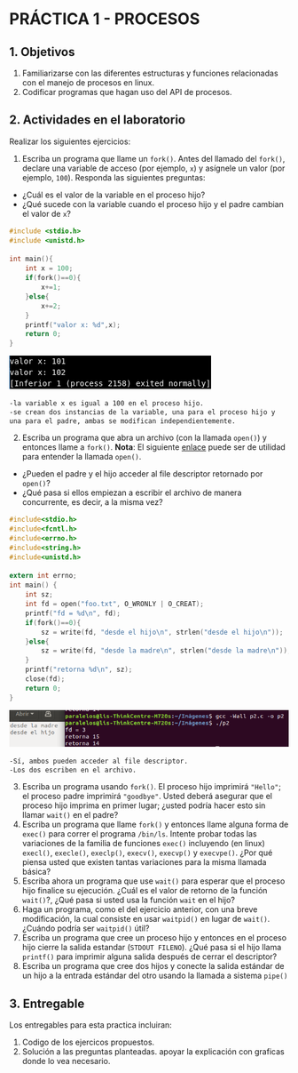 # PRÁCTICA 1 - PROCESOS #

## 1. Objetivos ##
1. Familiarizarse con las diferentes estructuras y funciones relacionadas con el manejo de procesos en linux.
2. Codificar programas que hagan uso del API de procesos.

## 2. Actividades en el laboratorio ##

Realizar los siguientes ejercicios:

1. Escriba un programa que llame un ```fork()```. Antes del llamado del ```fork()```, declare una variable de acceso (por ejemplo, ```x```) y asígnele un valor (por ejemplo, ```100```). Responda las siguientes preguntas:
  * ¿Cuál es el valor de la variable en el proceso hijo?
  * ¿Qué sucede con la variable cuando el proceso hijo y el padre cambian el valor de ```x```?
   
```C
#include <stdio.h>
#include <unistd.h>

int main(){
    int x = 100;
    if(fork()==0){
        x+=1;
    }else{
        x+=2;
    }
    printf("valor x: %d",x);
    return 0;
}
```
![punto1](./p1.png)
```
-la variable x es igual a 100 en el proceso hijo.
-se crean dos instancias de la variable, una para el proceso hijo y una para el padre, ambas se modifican independientemente.
```  
2. Escriba un programa que abra un archivo (con la llamada ```open()```) y entonces llame a ```fork()```. **Nota**: El siguiente [enlace](https://www.geeksforgeeks.org/input-output-system-calls-c-create-open-close-read-write/) puede ser de utilidad para entender la llamada ```open()```.
  * ¿Pueden el padre y el hijo acceder al file descriptor retornado por ```open()```? 
  * ¿Qué pasa si ellos empiezan a escribir el archivo de manera concurrente, es decir, a la misma vez?
```C  
#include<stdio.h> 
#include<fcntl.h> 
#include<errno.h> 
#include<string.h> 
#include<unistd.h>

extern int errno; 
int main() {      
    int sz; 
    int fd = open("foo.txt", O_WRONLY | O_CREAT);  
    printf("fd = %d\n", fd); 
    if(fork()==0){
        sz = write(fd, "desde el hijo\n", strlen("desde el hijo\n")); 
    }else{
        sz = write(fd, "desde la madre\n", strlen("desde la madre\n")); 
    }
    printf("retorna %d\n", sz); 
    close(fd); 
    return 0; 
} 
```   
![punto2](./p2.png)
```  
-Sí, ambos pueden acceder al file descriptor.
-Los dos escriben en el archivo.
```  
3. Escriba un programa usando ```fork()```. El proceso hijo imprimirá ```"Hello"```; el proceso padre imprimirá ```"goodbye"```. Usted deberá asegurar que el proceso hijo imprima en primer lugar; ¿usted podría hacer esto sin llamar ```wait()``` en el padre? 
4. Escriba un programa que llame ```fork()``` y entonces llame alguna forma de ```exec()``` para correr el programa ```/bin/ls```. Intente probar todas las variaciones de la familia de funciones ```exec()``` incluyendo (en linux) ```execl()```, ```execle()```, ```execlp()```, ```execv()```, ```execvp()``` y ```execvpe()```. ¿Por qué piensa usted que existen tantas variaciones para la misma llamada básica?
5. Escriba ahora un programa que use ```wait()``` para esperar que el proceso hijo finalice su ejecución. ¿Cuál es el valor de retorno de la función ```wait()```?, ¿Qué pasa si usted usa la función ```wait``` en el hijo?
6. Haga un programa, como el del ejercicio anterior, con una breve modificación, la cual consiste en usar ```waitpid()``` en lugar de ```wait()```. ¿Cuándo podría ser ```waitpid()``` útil?
7. Escriba un programa que cree un proceso hijo y entonces en el proceso hijo cierre la salida estandar (```STDOUT FILENO```). ¿Qué pasa si el hijo llama ```printf()``` para imprimir alguna salida después de cerrar el descriptor?
8. Escriba un programa que cree dos hijos y conecte la salida estándar de un hijo a la entrada estándar del otro usando la llamada a sistema ```pipe()```

## 3. Entregable ##

Los entregables para esta practica incluiran:
1. Codigo de los ejercicos propuestos.
2. Solución a las preguntas planteadas. apoyar la explicación con graficas donde lo vea necesario.
